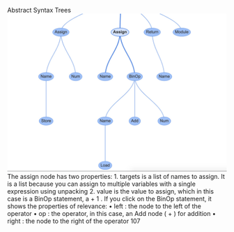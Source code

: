 Abstract Syntax Trees 
![page_107_1](images/page_107_1.jpeg)
 The  assign  node has two properties: 1.  targets  is a list of names to assign. It is a list because you can assign to multiple variables with a single expression using unpacking 2.  value  is the value to assign, which in this case is a  BinOp  statement, a + 1 . If you click on the  BinOp  statement, it shows the properties of relevance: •  left :  the node to the left of the operator •  op :  the operator, in this case, an  Add  node ( + ) for addition •  right :  the node to the right of the operator 107